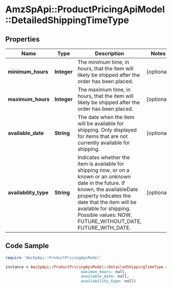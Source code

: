 # AmzSpApi::ProductPricingApiModel::DetailedShippingTimeType

## Properties

Name | Type | Description | Notes
------------ | ------------- | ------------- | -------------
**minimum_hours** | **Integer** | The minimum time, in hours, that the item will likely be shipped after the order has been placed. | [optional] 
**maximum_hours** | **Integer** | The maximum time, in hours, that the item will likely be shipped after the order has been placed. | [optional] 
**available_date** | **String** | The date when the item will be available for shipping. Only displayed for items that are not currently available for shipping. | [optional] 
**availability_type** | **String** | Indicates whether the item is available for shipping now, or on a known or an unknown date in the future. If known, the availableDate property indicates the date that the item will be available for shipping. Possible values: NOW, FUTURE_WITHOUT_DATE, FUTURE_WITH_DATE. | [optional] 

## Code Sample

```ruby
require 'AmzSpApi::ProductPricingApiModel'

instance = AmzSpApi::ProductPricingApiModel::DetailedShippingTimeType.new(minimum_hours: null,
                                 maximum_hours: null,
                                 available_date: null,
                                 availability_type: null)
```



